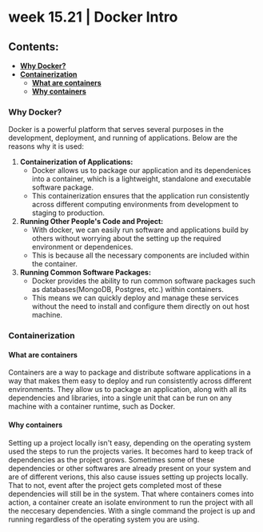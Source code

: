# week 15.21 | Docker Intro

## Contents:
- [**Why Docker?**](#why-docker)
- [**Containerization**](#containerization)
    - [**What are containers**](#what-are-containers)
    - [**Why containers**](#why-containers)



### Why Docker?
Docker is a powerful platform that serves several purposes in the development, deployment, and running of applications. Below are the reasons why it is used:
1. **Containerization of Applications:** 
    - Docker allows us to package our application and its dependenices into a container, which is a lightweight, standalone and executable software package.
    - This containerization ensures that the application run consistently across different computing environments from development to staging to production.
2. **Running Other People's Code and Project:**
    - With docker, we can easily run software and applications build by others without worrying about the setting up the required environment or dependenices.
    - This is because all the necessary components are included within the container.
3. **Running Common Software Packages:**
    - Docker provides the ability to run common software packages such as databases(MongoDB, Postgres, etc.) within containers.
    - This means we can quickly deploy and manage these services without the need  to install and configure them directly on out host machine.

### Containerization
#### What are containers
Containers are a way to package and distribute software applications in a way that makes them easy to deploy and run consistently across different environments. They allow us to package an application, along with all its dependencies and libraries, into a single unit that can be run on any machine with a container runtime, such as Docker.

#### Why containers
Setting up a project locally isn't easy, depending on the operating system used the steps to run the projects varies. It becomes hard to keep track of dependencies as the project grows. Sometimes some of these dependencies or other softwares are already present on your system and are of different verions, this also cause issues setting up projects locally. 
That to not, event after the project gets completed most of these dependencies will still be in the system. 
That where containers comes into action, a container create an isolate environment to run the project with all the neccesary dependencies. With a single command the project is up and running regardless of the operating system you are using.

